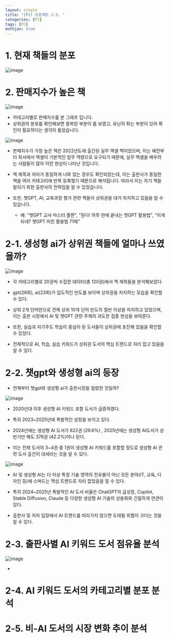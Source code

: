 ```yaml
---
layout: single
title: "[PJ] 프로젝트 2-3. "
categories: [PJ]
tags: [PJ]
mathjax: true
---
```


# 1. 현재 책들의 분포

![image](https://github.com/user-attachments/assets/2d70fa61-d0d4-4218-8f6f-5b07800342aa)


# 2. 판매지수가 높은 책

![image](https://github.com/user-attachments/assets/6130650a-4b96-435b-98a6-9b9ffe1d2a11)

- 카테고리별로 판매지수를 본 그래프 입니다.
- 상위권의 분포를 확인해보면 중복된 부분이 좀 보였고, 유난히 튀는 부분이 있어 확인이 필요하다는 생각이 들었습니다.

![image](https://github.com/user-attachments/assets/0a45b147-b2ce-48e5-b71e-b589fdab7b09)

- 판매지수가 가장 높은 책은 2022년도에 출간된 실무 엑셀 책이었으며, 이는 예전부터 회사에서 엑셀이 기본적인 업무 역량으로 요구되기 때문에, 실무 엑셀을 배우려는 사람들이 많아 이런 현상이 나타난 것입니다.

- 책 제목과 저자가 동일하게 나와 있는 경우도 확인되었는데, 이는 출판사가 동일한 책을 여러 카테고리에 반복 등록했기 때문으로 해석됩니다. 따라서 이는 자기 책을 알리기 위한 출판사의 전략임을 알 수 있었습니다.

- 또한, 챗GPT, AI, 교육과정 평가 관련 책들이 상위권을 대거 차지하고 있음을 알 수 있습니다.

  - 예: "챗GPT 교사 마스터 플랜", "된다! 하루 만에 끝내는 챗GPT 활용법", "이게 되네? 챗GPT 미친 활용법 71제"

# 2-1. 생성형 ai가 상위권 책들에 얼마나 쓰였을까?

![image](https://github.com/user-attachments/assets/50e449e6-10f3-4a10-9729-6c1e24390f83)

- 각 카테고리별로 20권씩 수집한 데이터(총 120권)에서 책 제목들을 분석해보았다.

- gpt(26회), ai(23회)가 압도적인 빈도를 보이며 상위권을 차지하는 모습을 확인할 수 있다.

- 상위 2개 단어만으로 전체 상위 10개 단어 빈도의 절반 이상을 차지하고 있었으며, 이는 출판 시장에서 AI 및 챗GPT 관련 주제의 과도한 집중 현상을 보여준다.

- 또한, 실습과 자기주도 학습이 중심이 된 도서들이 상위권에 포진해 있음을 확인할 수 있었다.

- 전체적으로 AI, 학습, 실습 키워드가 상위권 도서의 핵심 트렌드로 자리 잡고 있음을 알 수 있다.

# 2-2. 챗gpt와 생성형 ai의 등장

- 언제부터 챗gpt와 생성형 ai가 출판시장을 점령한 것일까?

![image](https://github.com/user-attachments/assets/55216d24-2d7b-46fb-a799-6e25636f8c52)

- 2020년대 이후 생성형 AI 키워드 포함 도서가 급증하였다.

- 특히 2023~2025년에 폭발적인 성장을 보이고 있다.
  
- 2024년에는 생성형 AI 도서가 622권 (29.6%) , 2025년에는 생성형 AI도서가 상반기만 해도 376권 (42.2%)이나 된다.

- 이는 전체 도서의 3~4권 중 1권이 생성형 AI 키워드를 포함할 정도로 생성형 AI 관련 도서 출간이 대세라는 것을 알 수 있다.

![image](https://github.com/user-attachments/assets/e713c36e-8e58-4605-b738-eec171fd6d0a)

- AI 및 생성형 AI는 더 이상 특정 기술 영역의 전유물이 아닌 모든 분야(IT, 교육, 디자인 등)에 스며드는 핵심 트렌드로 자리 잡았음을 알 수 있다.

- 특히 2024~2025년 폭발적인 AI 도서 비율은 ChatGPT의 급성장, Copilot, Stable Diffusion, Claude 등 다양한 생성형 AI 기술의 상용화와 긴밀하게 연관이 있다.

- 출판사 및 저자 입장에서 AI 트렌드를 따라가지 않으면 도태될 위험이 크다는 것을 알 수 있다.

# 2-3. 출판사별 AI 키워드 도서 점유율 분석

![image](https://github.com/user-attachments/assets/46e3c646-ab1b-404e-8882-8d3f68cbd8b7)

- 


# 2-4. AI 키워드 도서의 카테고리별 분포 분석

# 2-5. 비-AI 도서의 시장 변화 추이 분석
